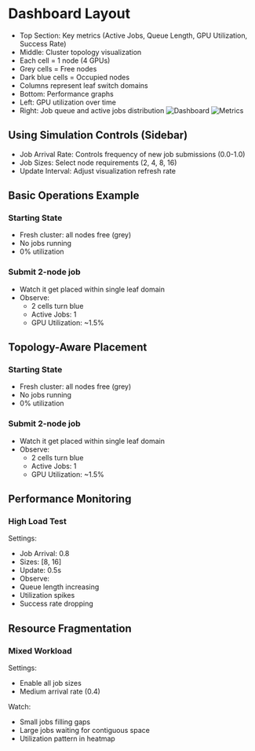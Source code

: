  # Dashboard Layout
- Top Section: Key metrics (Active Jobs, Queue Length, GPU Utilization, Success Rate)
- Middle: Cluster topology visualization
- Each cell = 1 node (4 GPUs)
- Grey cells = Free nodes
- Dark blue cells = Occupied nodes
- Columns represent leaf switch domains
- Bottom: Performance graphs
- Left: GPU utilization over time
- Right: Job queue and active jobs distribution
![Dashboard](images/image1)
![Metrics](images/image2)
  
## Using Simulation Controls (Sidebar)
- Job Arrival Rate: Controls frequency of new job submissions (0.0-1.0)
- Job Sizes: Select node requirements (2, 4, 8, 16)
- Update Interval: Adjust visualization refresh rate
## Basic Operations Example
### Starting State
- Fresh cluster: all nodes free (grey)
- No jobs running
- 0% utilization
### Submit 2-node job
- Watch it get placed within single leaf domain
- Observe:
  - 2 cells turn blue
  - Active Jobs: 1
  - GPU Utilization: ~1.5%

## Topology-Aware Placement
### Starting State
- Fresh cluster: all nodes free (grey)
- No jobs running
- 0% utilization
### Submit 2-node job
- Watch it get placed within single leaf domain
- Observe:
  - 2 cells turn blue
  - Active Jobs: 1
  - GPU Utilization: ~1.5%

## Performance Monitoring
### High Load Test
Settings:
- Job Arrival: 0.8
- Sizes: [8, 16]
- Update: 0.5s
- Observe:
- Queue length increasing
- Utilization spikes
- Success rate dropping

## Resource Fragmentation
### Mixed Workload
Settings:
- Enable all job sizes
- Medium arrival rate (0.4)

Watch:
- Small jobs filling gaps
- Large jobs waiting for contiguous space
- Utilization pattern in heatmap
